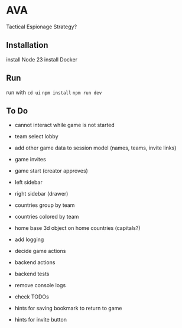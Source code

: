 # AVA

Tactical Espionage Strategy?

## Installation

install Node 23
install Docker

## Run

run with
`cd ui`
`npm install`
`npm run dev`

## To Do

-   cannot interact while game is not started
-   team select lobby
-   add other game data to session model (names, teams, invite links)
-   game invites
-   game start (creator approves)

-   left sidebar
-   right sidebar (drawer)

-   countries group by team
-   countries colored by team

-   home base 3d object on home countries (capitals?)

-   add logging
-   decide game actions
-   backend actions
-   backend tests

-   remove console logs
-   check TODOs

-   hints for saving bookmark to return to game
-   hints for invite button
